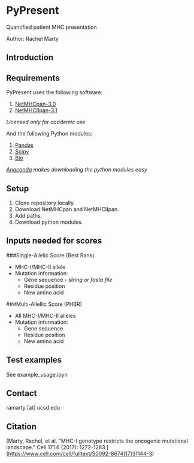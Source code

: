 PyPresent
========
Quantified patient MHC presentation

Author: Rachel Marty <br>

Introduction
--------


Requirements 
---------
PyPresent uses the following software:

1. [NetMHCpan-3.0](http://www.cbs.dtu.dk/services/NetMHCpan-3.0/)
2. [NetMHCIIpan-3.1](http://www.cbs.dtu.dk/services/NetMHCIIpan-3.1/)

*Licensed only for academic use*

And the following Python modules:

1. [Pandas](https://pandas.pydata.org/)
2. [Scipy](https://www.scipy.org/)
3. [Bio](https://biopython.org/)

*[Anaconda](https://www.anaconda.com/download) makes downloading the python modules easy*

Setup 
---------
1. Clone repository locally.
2. Download NetMHCpan and NetMHCIIpan. 
3. Add paths.
4. Download python modules. 


Inputs needed for scores
------
###Single-Allelic Score (Best Rank)
* MHC-I/MHC-II allele
* Mutation information:
	* Gene sequence - *string or fasta file*
	* Residue position
	* New amino acid

###Multi-Allellic Score (PHBR)
* All MHC-I/MHC-II alleles
* Mutation information:
	* Gene sequence
	* Residue position
	* New amino acid

Test examples
------
See example_usage.ipyn

Contact
------
ramarty [at] ucsd.edu

Citation
------
[Marty, Rachel, et al. "MHC-I genotype restricts the oncogenic mutational landscape." Cell 171.6 (2017): 1272-1283.] (https://www.cell.com/cell/fulltext/S0092-8674(17)31144-3)
